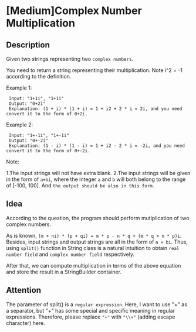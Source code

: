 [Medium]Complex Number Multiplication
===

## Description
 Given two strings representing two `complex numbers`.

You need to return a string representing their multiplication. Note i^2 = -1 according to the definition.

Example 1:

     Input: "1+1i", "1+1i"
     Output: "0+2i"
     Explanation: (1 + i) * (1 + i) = 1 + i2 + 2 * i = 2i, and you need convert it to the form of 0+2i.

Example 2:

     Input: "1+-1i", "1+-1i"
     Output: "0+-2i"
     Explanation: (1 - i) * (1 - i) = 1 + i2 - 2 * i = -2i, and you need convert it to the form of 0+-2i.

Note:

1.The input strings will not have extra blank.
2.The input strings will be given in the form of `a+bi`, where the integer `a` and `b` will both belong to the range of [-100, 100]. And `the output should be also in this form`.

## Idea
According to the question, the program should perform mutiplication of two complex numbers.

As is known, `(m + ni) * (p + qi) = m * p - n * q + (m * q + n * p)i`. Besides, input strings and output strings are all in the form of `a + bi`. Thus, using `split()` function in String class is a natural intuition to obtain `real number field` and `complex number field` respectively.

After that, we can compute multiplication in terms of the above equation and store the result in a StringBuilder container.

## Attention
The parameter of split() is a `regular expression`. Here, I want to use "+" as a separator, but "+" has some special and specific meaning in regular expressions. Therefore, please replace `"+"` with `"\\+"` (adding escape character) here.
